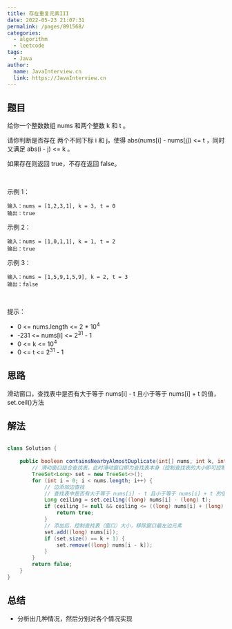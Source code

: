 ```yaml
---
title: 存在重复元素III
date: 2022-05-23 21:07:31
permalink: /pages/891568/
categories:
  - algorithm
  - leetcode
tags:
  - Java
author: 
  name: JavaInterview.cn
  link: https://JavaInterview.cn
---
```


## 题目
给你一个整数数组 nums 和两个整数 k 和 t 。

请你判断是否存在 两个不同下标 i 和 j，使得 abs(nums[i] - nums[j]) <= t ，同时又满足 abs(i - j) <= k 。

如果存在则返回 true，不存在返回 false。

 

示例 1：

    输入：nums = [1,2,3,1], k = 3, t = 0
    输出：true
示例 2：

    输入：nums = [1,0,1,1], k = 1, t = 2
    输出：true
示例 3：

    输入：nums = [1,5,9,1,5,9], k = 2, t = 3
    输出：false
 

提示：

- 0 <= nums.length <= 2 * 10<sup>4</sup>
- -231 <= nums[i] <= 2<sup>31</sup> - 1
- 0 <= k <= 10<sup>4</sup>
- 0 <= t <= 2<sup>31</sup> - 1


## 思路

滑动窗口，查找表中是否有大于等于 nums[i] - t 且小于等于 nums[i] + t
的值，set.ceil()方法

## 解法
```java

class Solution {
    
    public boolean containsNearbyAlmostDuplicate(int[] nums, int k, int t) {
        // 滑动窗口结合查找表，此时滑动窗口即为查找表本身（控制查找表的大小即可控制窗口大小）
        TreeSet<Long> set = new TreeSet<>();
        for (int i = 0; i < nums.length; i++) {
            // 边添加边查找
            // 查找表中是否有大于等于 nums[i] - t 且小于等于 nums[i] + t 的值
            Long ceiling = set.ceiling((long) nums[i] - (long) t);
            if (ceiling != null && ceiling <= ((long) nums[i] + (long) t)) {
                return true;
            }
            // 添加后，控制查找表（窗口）大小，移除窗口最左边元素
            set.add((long) nums[i]);
            if (set.size() == k + 1) {
                set.remove((long) nums[i - k]);
            }
        }
        return false;
    }
}
```

## 总结

- 分析出几种情况，然后分别对各个情况实现 
